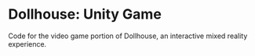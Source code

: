 # Dollhouse: Unity Game 

Code for the video game portion of Dollhouse,  an interactive mixed reality experience. 
